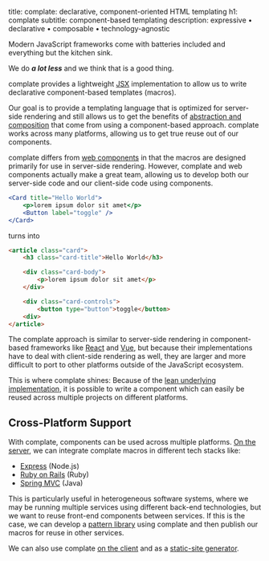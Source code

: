 title: complate: declarative, component-oriented HTML templating
h1: complate
subtitle: component-based templating
description: expressive • declarative • composable • technology-agnostic

Modern JavaScript frameworks come with batteries included and everything
but the kitchen sink.

We do **_a lot less_** and we think that is a good thing.

complate provides a lightweight [JSX](https://facebook.github.io/jsx/)
implementation to allow us to write declarative component-based templates
(macros).

Our goal is to provide a templating language that is optimized for
server-side rendering and still allows us to get the benefits of
[abstraction and composition](rationale.html) that come from using a
component-based approach. complate works across many platforms, allowing
us to get true reuse out of our components.

complate differs from
[web components](https://developer.mozilla.org/en-US/docs/Web/Web_Components)
in that the macros are designed primarily for use in server-side rendering.
However, complate and web components actually make a great team, allowing us to
develop both our server-side code and our client-side code using components.

```jsx
<Card title="Hello World">
    <p>lorem ipsum dolor sit amet</p>
    <Button label="toggle" />
</Card>
```

turns into

```html
<article class="card">
    <h3 class="card-title">Hello World</h3>

    <div class="card-body">
        <p>lorem ipsum dolor sit amet</p>
    </div>

    <div class="card-controls">
        <button type="button">toggle</button>
    <div>
</article>
```

The complate approach is similar to server-side rendering in component-based
frameworks like [React](https://reactjs.org/) and
[Vue](https://vuejs.org/), but because their implementations have to deal with
client-side rendering as well, they are larger and more difficult to port to
other platforms outside of the JavaScript ecosystem.

This is where complate shines: Because of the
[lean underlying implementation](https://www.innoq.com/en/blog/self-contained-custom-elements/), it is possible to write a component
which can easily be reused across multiple projects on different platforms.

Cross-Platform Support
----------------------

With complate, components can be used across multiple platforms.
[On the server](https://github.com/complate/complate-stream), we can integrate
complate macros in different tech stacks like:

* [Express](https://github.com/complate/complate-express) (Node.js)
* [Ruby on Rails](https://github.com/complate/complate-ruby) (Ruby)
* [Spring MVC](https://github.com/complate/complate-spring-mvc) (Java)

This is particularly useful in heterogeneous software systems, where we may be
running multiple services using different back-end technologies, but we want to
reuse front-end components between services. If this is the case, we can
develop a [pattern library](https://github.com/complate/complate-fractal) using
complate and then publish our macros for reuse in other services.

We can also use complate
[on the client](https://github.com/complate/complate-dom) and as a
[static-site generator](https://github.com/complate/complate-ssg).
